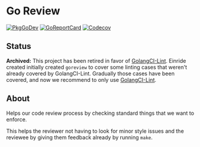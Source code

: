 # Go Review

[![PkgGoDev](https://pkg.go.dev/badge/go.einride.tech/review)](https://pkg.go.dev/go.einride.tech/review)
[![GoReportCard](https://goreportcard.com/badge/go.einride.tech/review)](https://goreportcard.com/report/go.einride.tech/review)
[![Codecov](https://codecov.io/gh/einride/goreview/branch/master/graph/badge.svg)](https://codecov.io/gh/einride/goreview)

## Status

**Archived:** This project has been retired in favor of
[GolangCI-Lint](https://github.com/golangci/golangci-lint). Einride created
initially created `goreview` to cover some linting cases that weren't already
covered by GolangCI-Lint. Gradually those cases have been covered, and now we
recommend to only use
[GolangCI-Lint](https://github.com/golangci/golangci-lint).

## About

Helps our code review process by checking standard things that we want to
enforce.

This helps the reviewer not having to look for minor style issues and the
reviewee by giving them feedback already by running `make`.
